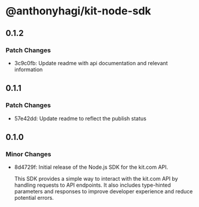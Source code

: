 # @anthonyhagi/kit-node-sdk

## 0.1.2

### Patch Changes

- 3c9c0fb: Update readme with api documentation and relevant information

## 0.1.1

### Patch Changes

- 57e42dd: Update readme to reflect the publish status

## 0.1.0

### Minor Changes

- 8d4729f: Initial release of the Node.js SDK for the kit.com API.

  This SDK provides a simple way to interact with the kit.com API by handling requests to API endpoints. It also includes type-hinted parameters and responses to improve developer experience and reduce potential errors.

